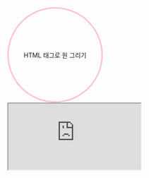 <div style="width:200px; height:200px; display:flex; align-items:center;
  justify-content:center; border:3px solid pink; border-radius:9999px; padding:5px">
  <span>HTML 태그로 원 그리기</span>
</div>
<iframe src="https://github.com/yenua/test/blob/main/README.md">
